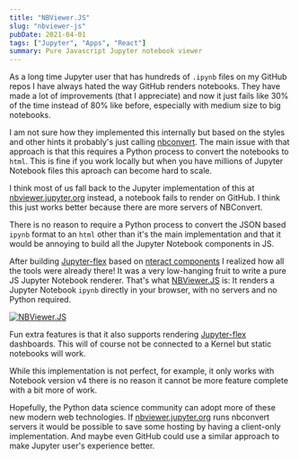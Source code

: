 ```yaml
---
title: "NBViewer.JS"
slug: "nbviewer-js"
pubDate: 2021-04-01
tags: ["Jupyter", "Apps", "React"]
summary: Pure Javascript Jupyter notebook viewer
---
```


As a long time Jupyter user that has hundreds of `.ipynb` files on my GitHub repos
I have always hated the way GitHub renders notebooks.
They have made a lot of improvements (that I appreciate) and now it just fails like 30% of the time
instead of 80% like before, especially with medium size to big notebooks.

I am not sure how they implemented this internally but based on the styles and other hints it probably's just
calling [nbconvert](https://nbconvert.readthedocs.io/en/latest/).
The main issue with that approach is that this requires a Python process to convert the notebooks to `html`.
This is fine if you work locally but when you have millions of Jupyter Notebook files this aproach can become hard to scale.

I think most of us fall back to the Jupyter implementation of this at [nbviewer.jupyter.org](https://nbviewer.jupyter.org/)
instead, a notebook fails to render on GitHub.
I think this just works better because there are more servers of NBConvert.

There is no reason to require a Python process to convert the JSON based `ipynb`
format to an `html` other than it's the main implementation
and that it would be annoying to build all the Jupyter Notebook components in JS.

After building [Jupyter-flex](https://jupyter-flex.danielfrg.com/) based on [nteract components](https://nteract.io/)
I realized how all the tools were already there!
It was a very low-hanging fruit to write a pure JS Jupyter Notebook renderer.
That's what [NBViewer.JS](https://nbviewer.danielfrg.com/) is:
It renders a Jupyter Notebook `ipynb` directly in your browser, with no servers and no Python required.

[![NBViewer.JS](/images/nbviewerjs.png)](https://nbviewer.danielfrg.com/)

Fun extra features is that it also supports rendering [Jupyter-flex](https://jupyter-flex.danielfrg.com)
dashboards. This will of course not be connected to a Kernel but static notebooks will work.

While this implementation is not perfect, for example, it only works with Notebook version v4
there is no reason it cannot be more feature complete with a bit more of work.

Hopefully, the Python data science community can adopt more of these new modern web technologies.
If [nbviewer.jupyter.org](https://nbviewer.jupyter.org/) runs nbconvert servers
it would be possible to save some hosting by having a client-only implementation.
And maybe even GitHub could use a similar approach to make Jupyter user's experience better.
